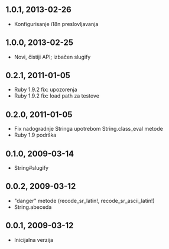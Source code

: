 ## 1.0.1, 2013-02-26
* Konfigurisanje i18n preslovljavanja

## 1.0.0, 2013-02-25
* Novi, čistiji API; izbačen slugify

## 0.2.1, 2011-01-05
* Ruby 1.9.2 fix: upozorenja
* Ruby 1.9.2 fix: load path za testove

## 0.2.0, 2011-01-05
* Fix nadogradnje Stringa upotrebom String.class_eval metode
* Ruby 1.9 podrška

## 0.1.0, 2009-03-14
* String#slugify

## 0.0.2, 2009-03-12
* "danger" metode (recode_sr_latin!, recode_sr_ascii_latin!)
* String.abeceda

## 0.0.1, 2009-03-12
* Inicijalna verzija
